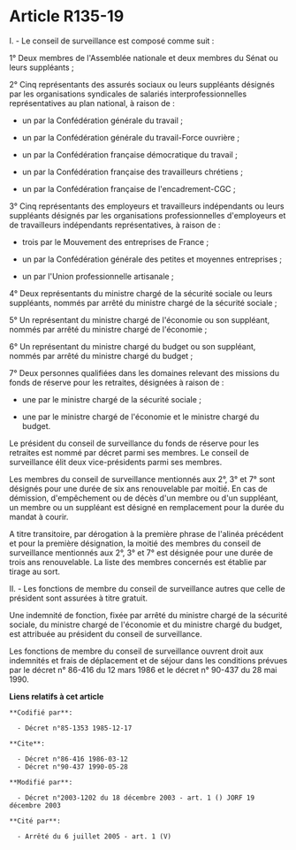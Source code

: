 # Article R135-19

I. - Le conseil de surveillance est composé comme suit :

1° Deux membres de l'Assemblée nationale et deux membres du Sénat ou leurs suppléants ;

2° Cinq représentants des assurés sociaux ou leurs suppléants désignés par les organisations syndicales de salariés
interprofessionnelles représentatives au plan national, à raison de :

- un par la Confédération générale du travail ;

- un par la Confédération générale du travail-Force ouvrière ;

- un par la Confédération française démocratique du travail ;

- un par la Confédération française des travailleurs chrétiens ;

- un par la Confédération française de l'encadrement-CGC ;

3° Cinq représentants des employeurs et travailleurs indépendants ou leurs suppléants désignés par les organisations
professionnelles d'employeurs et de travailleurs indépendants représentatives, à raison de :

- trois par le Mouvement des entreprises de France ;

- un par la Confédération générale des petites et moyennes entreprises ;

- un par l'Union professionnelle artisanale ;

4° Deux représentants du ministre chargé de la sécurité sociale ou leurs suppléants, nommés par arrêté du ministre chargé de
la sécurité sociale ;

5° Un représentant du ministre chargé de l'économie ou son suppléant, nommés par arrêté du ministre chargé de l'économie ;

6° Un représentant du ministre chargé du budget ou son suppléant, nommés par arrêté du ministre chargé du budget ;

7° Deux personnes qualifiées dans les domaines relevant des missions du fonds de réserve pour les retraites, désignées à
raison de :

- une par le ministre chargé de la sécurité sociale ;

- une par le ministre chargé de l'économie et le ministre chargé du budget.

Le président du conseil de surveillance du fonds de réserve pour les retraites est nommé par décret parmi ses membres. Le
conseil de surveillance élit deux vice-présidents parmi ses membres.

Les membres du conseil de surveillance mentionnés aux 2°, 3° et 7° sont désignés pour une durée de six ans renouvelable par
moitié. En cas de démission, d'empêchement ou de décès d'un membre ou d'un suppléant, un membre ou un suppléant est désigné
en remplacement pour la durée du mandat à courir.

A titre transitoire, par dérogation à la première phrase de l'alinéa précédent et pour la première désignation, la moitié des
membres du conseil de surveillance mentionnés aux 2°, 3° et 7° est désignée pour une durée de trois ans renouvelable. La
liste des membres concernés est établie par tirage au sort.

II. - Les fonctions de membre du conseil de surveillance autres que celle de président sont assurées à titre gratuit.

Une indemnité de fonction, fixée par arrêté du ministre chargé de la sécurité sociale, du ministre chargé de l'économie et du
ministre chargé du budget, est attribuée au président du conseil de surveillance.

Les fonctions de membre du conseil de surveillance ouvrent droit aux indemnités et frais de déplacement et de séjour dans les
conditions prévues par le décret n° 86-416 du 12 mars 1986 et le décret n° 90-437 du 28 mai 1990.

**Liens relatifs à cet article**

	**Codifié par**:

	  - Décret n°85-1353 1985-12-17

	**Cite**:

	  - Décret n°86-416 1986-03-12
	  - Décret n°90-437 1990-05-28

	**Modifié par**:

	  - Décret n°2003-1202 du 18 décembre 2003 - art. 1 () JORF 19 décembre 2003

	**Cité par**:

	  - Arrêté du 6 juillet 2005 - art. 1 (V)
